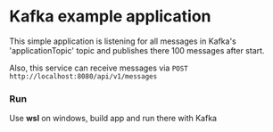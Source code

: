 # Kafka example application
This simple application is listening for all
messages in Kafka's 'applicationTopic' topic and
publishes there 100 messages after start.

Also, this service can receive messages via
`POST http://localhost:8080/api/v1/messages`

### Run
Use **wsl** on windows, build app and run there
with Kafka